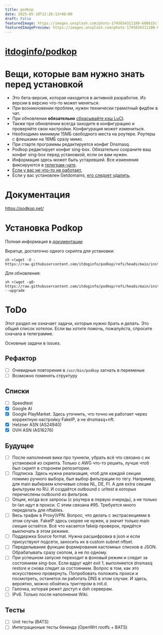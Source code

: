 ```yaml
---
title: podkop
date: 2025-05-18T12:26:13+08:00
draft: False
featuredImage: https://images.unsplash.com/photo-1745834311180-688615cf5308?ixid=M3w0NjAwMjJ8MHwxfHJhbmRvbXx8fHx8fHx8fDE3NDc1NDIyNzJ8&ixlib=rb-4.1.0
featuredImagePreview: https://images.unsplash.com/photo-1745834311180-688615cf5308?ixid=M3w0NjAwMjJ8MHwxfHJhbmRvbXx8fHx8fHx8fDE3NDc1NDIyNzJ8&ixlib=rb-4.1.0
---
```


# [itdoginfo/podkop](https://github.com/itdoginfo/podkop)

# Вещи, которые вам нужно знать перед установкой

- Это бета-версия, которая находится в активной разработке. Из версии в версию что-то может меняться.
- При возникновении проблем, нужен технически грамотный фидбэк в чат.
- При обновлении **обязательно** [сбрасывайте кэш LuCI](https://podkop.net/docs/clearbrowsercache/).
- Также при обновлении всегда заходите в конфигурацию и проверяйте свои настройки. Конфигурация может измениться.
- Необходимо минимум 15МБ свободного места на роутере. Роутеры с флешками на 16МБ сразу мимо.
- При старте программы редактируется конфиг Dnsmasq.
- Podkop редактирует конфиг sing-box. Обязательно сохраните ваш конфиг sing-box перед установкой, если он вам нужен.
- Информация здесь может быть устаревшей. Все изменения фиксируются в [телеграм-чате](https://t.me/itdogchat/81758/420321).
- [Если у вас не что-то не работает.](https://podkop.net/docs/diagnostics/)
- Если у вас установлен Getdomains, [его следует удалить](https://github.com/itdoginfo/domain-routing-openwrt?tab=readme-ov-file#%D1%81%D0%BA%D1%80%D0%B8%D0%BF%D1%82-%D0%B4%D0%BB%D1%8F-%D1%83%D0%B4%D0%B0%D0%BB%D0%B5%D0%BD%D0%B8%D1%8F).

# Документация
https://podkop.net/

# Установка Podkop
Полная информация в [документации](https://podkop.net/docs/install/)

Вкратце, достаточно одного скрипта для установки:
```
sh <(wget -O - https://raw.githubusercontent.com/itdoginfo/podkop/refs/heads/main/install.sh)
```

Для обновления:
```
sh <(wget -qO- https://raw.githubusercontent.com/itdoginfo/podkop/refs/heads/main/install.sh) --upgrade
```

# ToDo
Этот раздел не означает задачи, которые нужно брать и делать. Это общий список хотелок. Если вы хотите помочь, пожалуйста, спросите сначала в телеграмме.

Основные задачи в issues.

## Рефактор
- [ ] Очевидные повторения в `/usr/bin/podkop` загнать в переменые
- [ ] Возможно поменять структуру

## Списки
- [ ] Speedtest
- [x] Google AI
- [x] Google PlayMarket. Здесь уточнить, что точно не работает через корректную настройку FakeIP, а не dnsmasq+nft.
- [x] Hetzner ASN (AS24940)
- [x] OVH ASN (AS16276)

## Будущее
- [ ] После наполнения вики про туннели, убрать всё что связано с их установкой из скрипта. Только с AWG что-то решить, лучше чтоб был скрипт в сторонем репозитории. 
- [ ] Подписка. Здесь нужна реализация, чтоб для каждой секции помимо ручного выбора, был выбор фильтрации по тегу. Например, для main выбираем ключевые слова NL, DE, FI. А для extra секции фильтруем по RU. И создаётся outbound c urltest в которых перечислены outbound из фильтров.
- [ ] Опция, когда все запросы (с роутера в первую очередь), а не только br-lan идут в прокси. С этим связана #95. Требуется много переделать для nftables.
- [ ] Весь трафик в Proxy\VPN. Вопрос, что делать с экстрасекциями в этом случае. FakeIP здесь скорее не нужен, а значит только main секция остаётся. Всё что касается fakeip проверок, придётся выключать в этом режиме.
- [ ] Поддержка Source format. Нужна расшифровка в json и если присуствуют подсети, заносить их в custom subnet nftset.
- [ ] Переделывание функции формирования кастомных списков в JSON. Обрабатывать сразу скопом, а не по одному.
- [ ] При успешном запуске переходит в фоновый режим и следит за состоянием sing-box. Если вдруг идёт exit 1, выполняется dnsmasq restore и снова следит за состоянием. Вопрос в том, как это искусcтвенно провернуть. Попробовать положить прокси и посмотреть, останется ли работать DNS в этом случае. И здесь, вероятно, можно обойтись триггером в init.d.
- [ ] Галочка, которая режет доступ к doh серверам.
- [ ] IPv6. Только после наполнения Wiki.

## Тесты
- [ ] Unit тесты (BATS)
- [ ] Интеграционые тесты бекенда (OpenWrt rootfs + BATS)